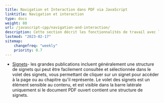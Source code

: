 ```yaml
---
title: Navigation et Interaction dans PDF via JavaScript
linktitle: Navigation et interaction
type: docs
weight: 80
url: /javascript-cpp/navigation-and-interaction/
description: Cette section décrit les fonctionnalités de travail avec les liens, actions et signets en JavaScript.
lastmod: "2023-02-17"
sitemap:
    changefreq: "weekly"
    priority: 0.7
---
```


- [Signets](/pdf/javascript-cpp/bookmark/)- les grandes publications incluent généralement une structure de signets qui peut être facilement consultée et sélectionnée dans le volet des signets, vous permettant de cliquer sur un signet pour accéder à la page ou au chapitre qu'il représente. Le volet des signets est un élément sensible au contenu, et est visible dans la barre latérale uniquement si le document PDF ouvert contient une structure de signets.